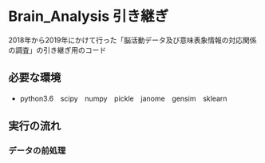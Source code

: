# Brain_Analysis 引き継ぎ

2018年から2019年にかけて行った「脳活動データ及び意味表象情報の対応関係の調査」の引き継ぎ用のコード

## 必要な環境
* python3.6　scipy　numpy　pickle　janome　gensim　sklearn

## 実行の流れ

### データの前処理
